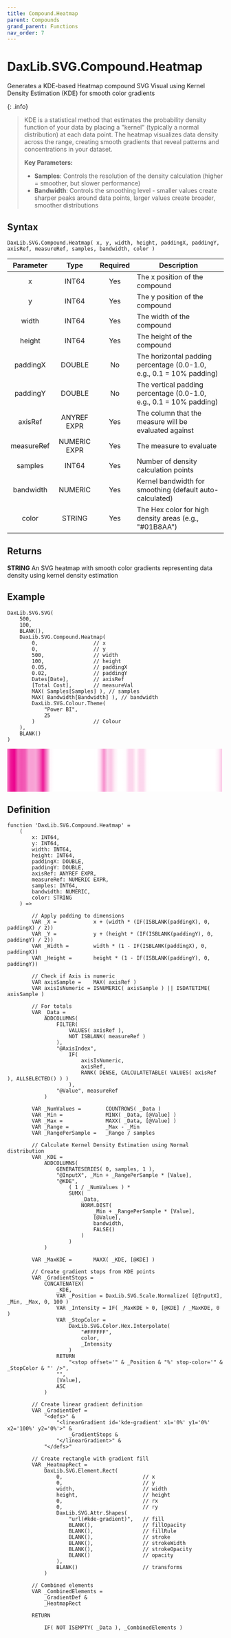 ```yaml
---
title: Compound.Heatmap
parent: Compounds
grand_parent: Functions
nav_order: 7
---
```


# DaxLib.SVG.Compound.Heatmap

Generates a KDE-based Heatmap compound SVG Visual using Kernel Density Estimation (KDE) for smooth color gradients

{: .info}
> KDE is a statistical method that estimates the probability density function of your data by placing a "kernel" (typically a normal distribution) at each data point. The heatmap visualizes data density across the range, creating smooth gradients that reveal patterns and concentrations in your dataset.
> 
> **Key Parameters:**
> - **Samples**: Controls the resolution of the density calculation (higher = smoother, but slower performance)
> - **Bandwidth**: Controls the smoothing level - smaller values create sharper peaks around data points, larger values create broader, smoother distributions

## Syntax

```dax
DaxLib.SVG.Compound.Heatmap( x, y, width, height, paddingX, paddingY, axisRef, measureRef, samples, bandwidth, color )
```

| Parameter | Type | Required | Description |
|:---:|:---:|:---:|---|
| x | <span class="type-label int64">INT64</span> | Yes | The x position of the compound |
| y | <span class="type-label int64">INT64</span> | Yes | The y position of the compound |
| width | <span class="type-label int64">INT64</span> | Yes | The width of the compound |
| height | <span class="type-label int64">INT64</span> | Yes | The height of the compound |
| paddingX | <span class="type-label number">DOUBLE</span> | No | The horizontal padding percentage (0.0-1.0, e.g., 0.1 = 10% padding) |
| paddingY | <span class="type-label number">DOUBLE</span> | No | The vertical padding percentage (0.0-1.0, e.g., 0.1 = 10% padding) |
| axisRef | <span class="type-label anyref">ANYREF</span> <span class="type-label expr">EXPR</span> | Yes | The column that the measure will be evaluated against |
| measureRef | <span class="type-label numeric">NUMERIC</span> <span class="type-label expr">EXPR</span> | Yes | The measure to evaluate |
| samples | <span class="type-label int64">INT64</span> | Yes | Number of density calculation points |
| bandwidth | <span class="type-label number">NUMERIC</span> | Yes | Kernel bandwidth for smoothing (default auto-calculated) |
| color | <span class="type-label string">STRING</span> | Yes | The Hex color for high density areas (e.g., "#01B8AA") |

## Returns

<span class="type-label string">**STRING**</span> An SVG heatmap with smooth color gradients representing data density using kernel density estimation

## Example

```dax
DaxLib.SVG.SVG(
    500,
    100,
    BLANK(),
    DaxLib.SVG.Compound.Heatmap(
        0,                  // x
        0,                  // y
        500,                // width
        100,                // height
        0.05,               // paddingX
        0.02,               // paddingY
        Dates[Date],        // axisRef
        [Total Cost],       // measureVal
        MAX( Samples[Samples] ), // samples
        MAX( Bandwidth[Bandwidth] ), // bandwidth
        DaxLib.SVG.Colour.Theme(
            "Power BI",
            25
        )                   // Colour
    ),
    BLANK()
)
```

<svg width='500' height='100' viewbox= '0 0 100 20' xmlns='http://www.w3.org/2000/svg'><defs><linearGradient id='kde-gradient' x1='0%' y1='0%' x2='100%' y2='0%'><stop offset='0%' stop-color='#F57AC3' /><stop offset='1.66666666666667%' stop-color='#EE1A98' /><stop offset='3.33333333333333%' stop-color='#EC008C' /><stop offset='5%' stop-color='#F362B8' /><stop offset='6.66666666666667%' stop-color='#F252B1' /><stop offset='8.33333333333333%' stop-color='#F35CB6' /><stop offset='10%' stop-color='#F8A3D6' /><stop offset='11.6666666666667%' stop-color='#F8A0D4' /><stop offset='13.3333333333333%' stop-color='#F8A6D7' /><stop offset='15%' stop-color='#F471BF' /><stop offset='16.6666666666667%' stop-color='#EE1997' /><stop offset='18.3333333333333%' stop-color='#F687C9' /><stop offset='20%' stop-color='#FEF6FB' /><stop offset='21.6666666666667%' stop-color='#FFFFFF' /><stop offset='23.3333333333333%' stop-color='#FFFFFF' /><stop offset='25%' stop-color='#FFFFFF' /><stop offset='26.6666666666667%' stop-color='#FFFFFF' /><stop offset='28.3333333333333%' stop-color='#FFFFFF' /><stop offset='30%' stop-color='#FFFFFF' /><stop offset='31.6666666666667%' stop-color='#FFFFFF' /><stop offset='33.3333333333333%' stop-color='#FFFFFF' /><stop offset='35%' stop-color='#FFFFFF' /><stop offset='36.6666666666667%' stop-color='#FFFFFF' /><stop offset='38.3333333333333%' stop-color='#FFFFFF' /><stop offset='40%' stop-color='#FFFFFF' /><stop offset='41.6666666666667%' stop-color='#FFFEFF' /><stop offset='43.3333333333333%' stop-color='#FDDFF1' /><stop offset='45%' stop-color='#F78ECC' /><stop offset='46.6666666666667%' stop-color='#FCD6ED' /><stop offset='48.3333333333333%' stop-color='#FBC6E5' /><stop offset='50%' stop-color='#FEEEF7' /><stop offset='51.6666666666667%' stop-color='#FFFFFF' /><stop offset='53.3333333333333%' stop-color='#FFFFFF' /><stop offset='55%' stop-color='#FFFCFE' /><stop offset='56.6666666666667%' stop-color='#FCD7ED' /><stop offset='58.3333333333333%' stop-color='#FCD6EC' /><stop offset='60%' stop-color='#FFF9FC' /><stop offset='61.6666666666667%' stop-color='#FCD6EC' /><stop offset='63.3333333333333%' stop-color='#FCD7ED' /><stop offset='65%' stop-color='#FFFCFE' /><stop offset='66.6666666666667%' stop-color='#FFFFFF' /><stop offset='68.3333333333333%' stop-color='#FFFFFF' /><stop offset='70%' stop-color='#FFFFFF' /><stop offset='71.6666666666667%' stop-color='#FFFFFF' /><stop offset='73.3333333333333%' stop-color='#FFFFFF' /><stop offset='75%' stop-color='#FFFFFF' /><stop offset='76.6666666666667%' stop-color='#FFFFFF' /><stop offset='78.3333333333333%' stop-color='#FFFFFF' /><stop offset='80%' stop-color='#FFFFFF' /><stop offset='81.6666666666667%' stop-color='#FFFFFF' /><stop offset='83.3333333333333%' stop-color='#FFFFFF' /><stop offset='85%' stop-color='#FFFFFF' /><stop offset='86.6666666666667%' stop-color='#FFFFFF' /><stop offset='88.3333333333333%' stop-color='#FFFFFF' /><stop offset='90%' stop-color='#FFFFFF' /><stop offset='91.6666666666667%' stop-color='#FFFFFF' /><stop offset='93.3333333333333%' stop-color='#FFFFFF' /><stop offset='95%' stop-color='#FFFFFF' /><stop offset='96.6666666666667%' stop-color='#FFFFFF' /><stop offset='98.3333333333333%' stop-color='#FEF0F8' /><stop offset='100%' stop-color='#FBC6E5' /></linearGradient></defs><rect x='0' y='0' width='100' height='20' rx='0' ry='0' fill='url(#kde-gradient)'  /></svg>

## Definition

```dax
function 'DaxLib.SVG.Compound.Heatmap' =
    (
        x: INT64,
        y: INT64,
        width: INT64,
        height: INT64,
        paddingX: DOUBLE,
        paddingY: DOUBLE,
        axisRef: ANYREF EXPR,
        measureRef: NUMERIC EXPR,
        samples: INT64,
        bandwidth: NUMERIC,
        color: STRING
    ) =>
    
        // Apply padding to dimensions
        VAR _X = 			x + (width * (IF(ISBLANK(paddingX), 0, paddingX) / 2))
        VAR _Y = 			y + (height * (IF(ISBLANK(paddingY), 0, paddingY) / 2))
        VAR _Width = 		width * (1 - IF(ISBLANK(paddingX), 0, paddingX))
        VAR _Height = 		height * (1 - IF(ISBLANK(paddingY), 0, paddingY))

        // Check if Axis is numeric
        VAR axisSample = 	MAX( axisRef )
        VAR axisIsNumeric = ISNUMERIC( axisSample ) || ISDATETIME( axisSample )
        
        // For totals
        VAR _Data = 
            ADDCOLUMNS(
                FILTER(
                    VALUES( axisRef ),
                    NOT ISBLANK( measureRef )
                ),
                "@AxisIndex", 	
                    IF(
                        axisIsNumeric,
                        axisRef,
                        RANK( DENSE, CALCULATETABLE( VALUES( axisRef ), ALLSELECTED() ) )
                    ),
                "@Value", measureRef
            )
        
        VAR _NumValues = 		COUNTROWS( _Data )
        VAR _Min = 				MINX( _Data, [@Value] )
        VAR _Max = 				MAXX( _Data, [@Value] )
        VAR _Range = 			_Max - _Min
        VAR _RangePerSample = 	_Range / samples

        // Calculate Kernel Density Estimation using Normal distribution
        VAR _KDE = 
            ADDCOLUMNS(
                GENERATESERIES( 0, samples, 1 ),
                "@InputX", _Min + _RangePerSample * [Value],
                "@KDE", 
                    ( 1 / _NumValues ) * 
                    SUMX(
                        _Data, 
                        NORM.DIST( 
                            _Min + _RangePerSample * [Value], 
                            [@Value], 
                            bandwidth, 
                            FALSE() 
                        ) 
                    )
            )

        VAR _MaxKDE = 		MAXX( _KDE, [@KDE] )

        // Create gradient stops from KDE points
        VAR _GradientStops = 
            CONCATENATEX(
                _KDE,
                VAR _Position = DaxLib.SVG.Scale.Normalize( [@InputX], _Min, _Max, 0, 100 )
                VAR _Intensity = IF( _MaxKDE > 0, [@KDE] / _MaxKDE, 0 )
                VAR _StopColor = 
                    DaxLib.SVG.Color.Hex.Interpolate(
                        "#FFFFFF",
                        color,
                        _Intensity
                    )
                RETURN
                    "<stop offset='" & _Position & "%' stop-color='" & _StopColor & "' />",
                "",
                [Value],
                ASC
            )

        // Create linear gradient definition
        VAR _GradientDef = 
            "<defs>" &
                "<linearGradient id='kde-gradient' x1='0%' y1='0%' x2='100%' y2='0%'>" &
                    _GradientStops &
                "</linearGradient>" &
            "</defs>"

        // Create rectangle with gradient fill
        VAR _HeatmapRect = 
            DaxLib.SVG.Element.Rect(
                0,                          // x
                0,                          // y
                width,                      // width
                height,                     // height
                0,                          // rx
                0,                          // ry
                DaxLib.SVG.Attr.Shapes(
                    "url(#kde-gradient)", 	// fill
                    BLANK(),                // fillOpacity
                    BLANK(),                // fillRule
                    BLANK(),                // stroke
                    BLANK(),                // strokeWidth
                    BLANK(),                // strokeOpacity
                    BLANK()                 // opacity
                ),
                BLANK()                     // transforms
            )
        
        // Combined elements
        VAR _CombinedElements =
            _GradientDef & 
            _HeatmapRect
                
        RETURN

            IF( NOT ISEMPTY( _Data ), _CombinedElements )
```